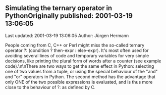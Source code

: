 ## Simulating the ternary operator in PythonOriginally published: 2001-03-19 13:06:05 
Last updated: 2001-03-19 13:06:05 
Author: Jürgen Hermann 
 
People coming from C, C++ or Perl might miss the so-called ternary operator ?: (condition ? then-expr : else-expr). It's most often used for avoiding several lines of code and temporary variables for very simple decisions, like printing the plural form of words after a counter (see example code).\n\nThere are two ways to get the same effect in Python: selecting one of two values from a tuple, or using the special behaviour of the "and" and "or" operators in Python. The second method has the advantage that only ONE of the two possible expressions is evaluated, and is thus more close to the behaviour of ?: as defined by C.